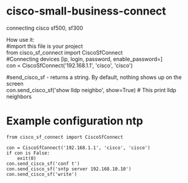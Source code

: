 # cisco-small-business-connect
connecting cisco sf500, sf300


How use it:  
#import this file is your project  
from cisco_sf_connect import CiscoSfConnect  
#Connecting devices [ip, login, password, enable_password=]  
con = CiscoSfConnect('192.168.1.1', 'cisco', 'cisco')  


#send_cisco_sf - returns a string. By default, nothing shows up on the screen  
con.send_cisco_sf('show  lldp neighbo', show=True) # This print lldp neighbors  

# Example configuration ntp  
```
from cisco_sf_connect import CiscoSfConnect  

con = CiscoSfConnect('192.168.1.1', 'cisco', 'cisco')  
if con is False:  
    exit(0)  
con.send_cisco_sf('conf t')  
con.send_cisco_sf('sntp server 192.168.10.10')  
con.send_cisco_sf('write')  
```

